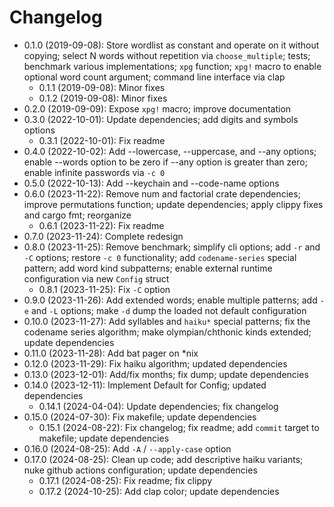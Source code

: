 # Changelog

* 0.1.0 (2019-09-08): Store wordlist as constant and operate on it without copying; select N words without repetition via `choose_multiple`; tests; benchmark various implementations; `xpg` function; `xpg!` macro to enable optional word count argument; command line interface via clap
    * 0.1.1 (2019-09-08): Minor fixes
    * 0.1.2 (2019-09-08): Minor fixes
* 0.2.0 (2019-09-09): Expose `xpg!` macro; improve documentation
* 0.3.0 (2022-10-01): Update dependencies; add digits and symbols options
    * 0.3.1 (2022-10-01): Fix readme
* 0.4.0 (2022-10-02): Add --lowercase, --uppercase, and --any options; enable --words option to be zero if --any option is greater than zero; enable infinite passwords via `-c 0`
* 0.5.0 (2022-10-13): Add --keychain and --code-name options
* 0.6.0 (2023-11-22): Remove num and factorial crate dependencies; improve permutations function; update dependencies; apply clippy fixes and cargo fmt; reorganize
    * 0.6.1 (2023-11-22): Fix readme
* 0.7.0 (2023-11-24): Complete redesign
* 0.8.0 (2023-11-25): Remove benchmark; simplify cli options; add `-r` and `-C` options; restore `-c 0` functionality; add `codename-series` special pattern; add word kind subpatterns; enable external runtime configuration via new `Config` struct
    * 0.8.1 (2023-11-25): Fix `-C` option
* 0.9.0 (2023-11-26): Add extended words; enable multiple patterns; add `-e` and `-L` options; make `-d` dump the loaded not default configuration
* 0.10.0 (2023-11-27): Add syllables and `haiku*` special patterns; fix the codename series algorithm; make olympian/chthonic kinds extended; update dependencies
* 0.11.0 (2023-11-28): Add bat pager on \*nix
* 0.12.0 (2023-11-29): Fix haiku algorithm; updated dependencies
* 0.13.0 (2023-12-01): Add/fix months; fix dump; update dependencies
* 0.14.0 (2023-12-11): Implement Default for Config; updated dependencies
    * 0.14.1 (2024-04-04): Update dependencies; fix changelog
* 0.15.0 (2024-07-30): Fix makefile; update dependencies
    * 0.15.1 (2024-08-22): Fix changelog; fix readme; add `commit` target to makefile; update dependencies
* 0.16.0 (2024-08-25): Add `-A` / `--apply-case` option
* 0.17.0 (2024-08-25): Clean up code; add descriptive haiku variants; nuke github actions configuration; update dependencies
    * 0.17.1 (2024-08-25): Fix readme; fix clippy
    * 0.17.2 (2024-10-25): Add clap color; update dependencies

